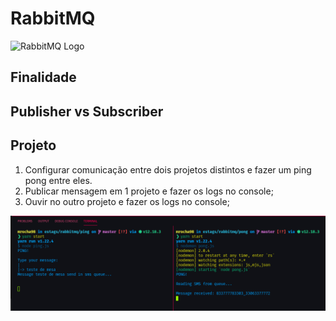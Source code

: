# RabbitMQ

![RabbitMQ Logo](https://miro.medium.com/max/725/1*4-jIqua2I-NmIjy_Tl348g.png)

## Finalidade

## Publisher vs Subscriber

## Projeto

1. Configurar comunicação entre dois projetos distintos e fazer um ping pong entre eles.
2. Publicar mensagem em 1 projeto e fazer os logs no console;
3. Ouvir no outro projeto e fazer os logs no console;

![application usage example](../.github/images/ping-pong.png)
